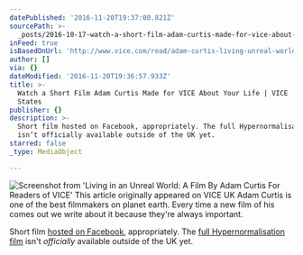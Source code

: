 ```yaml
---
datePublished: '2016-11-20T19:37:00.821Z'
sourcePath: >-
  _posts/2016-10-17-watch-a-short-film-adam-curtis-made-for-vice-about-your-life.md
inFeed: true
isBasedOnUrl: 'http://www.vice.com/read/adam-curtis-living-unreal-world-short-film'
author: []
via: {}
dateModified: '2016-11-20T19:36:57.933Z'
title: >-
  Watch a Short Film Adam Curtis Made for VICE About Your Life | VICE | United
  States
publisher: {}
description: >-
  Short film hosted on Facebook, appropriately. The full Hypernormalisation film
  isn’t officially available outside of the UK yet.
starred: false
_type: MediaObject

---
```

![Screenshot from 'Living in an Unreal World: A Film By Adam Curtis For Readers of VICE' This article originally appeared on VICE UK Adam Curtis is one of the best filmmakers on planet earth. Every time a new film of his comes out we write about it because they're always important.](https://the-grid-user-content.s3-us-west-2.amazonaws.com/a939e58d-c3c9-4eaf-a42d-17a0558987b5.png)

Short film [hosted on Facebook][0], appropriately. The [full Hypernormalisation film][1] isn't _officially_ available outside of the UK yet.

[0]: https://www.facebook.com/VICE/videos/1414301661936421/
[1]: https://thoughtmaybe.com/hypernormalisation/?lang=en